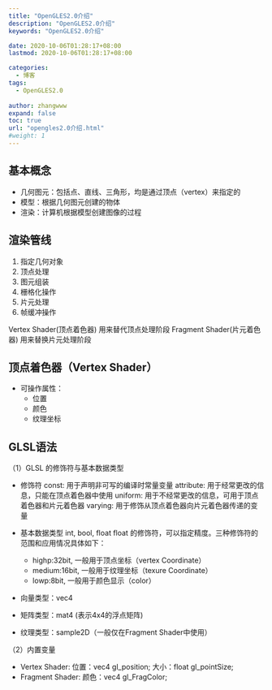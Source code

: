 ```yaml
---
title: "OpenGLES2.0介绍"
description: "OpenGLES2.0介绍"
keywords: "OpenGLES2.0介绍"

date: 2020-10-06T01:28:17+08:00
lastmod: 2020-10-06T01:28:17+08:00

categories:
  - 博客
tags:
  - OpenGLES2.0
  
author: zhangwww
expand: false
toc: true
url: "opengles2.0介绍.html"
#weight: 1
---
```


## 基本概念

- 几何图元：包括点、直线、三角形，均是通过顶点（vertex）来指定的
- 模型：根据几何图元创建的物体
- 渲染：计算机根据模型创建图像的过程

## 渲染管线

1. 指定几何对象
2. 顶点处理
3. 图元组装
4. 栅格化操作
5. 片元处理
6. 帧缓冲操作

Vertex Shader(顶点着色器) 用来替代顶点处理阶段
Fragment Shader(片元着色器) 用来替换片元处理阶段

## 顶点着色器（Vertex Shader）

- 可操作属性：
  - 位置
  - 颜色
  - 纹理坐标

## GLSL语法

（1）GLSL 的修饰符与基本数据类型

- 修饰符
	const: 用于声明非可写的编译时常量变量
	attribute: 用于经常更改的信息，只能在顶点着色器中使用
	uniform: 用于不经常更改的信息，可用于顶点着色器和片元着色器
	varying: 用于修饰从顶点着色器向片元着色器传递的变量
	
- 基本数据类型
	int, bool, float
	float 的修饰符，可以指定精度。三种修饰符的范围和应用情况具体如下：
	 - highp:32bit, 一般用于顶点坐标（vertex Coordinate）
	 - medium:16bit, 一般用于纹理坐标（texure Coordinate）
	 - lowp:8bit, 一般用于颜色显示（color）

- 向量类型：vec4
- 矩阵类型：mat4 (表示4x4的浮点矩阵)
- 纹理类型：sample2D（一般仅在Fragment Shader中使用）


（2）内置变量
- Vertex Shader:
	位置：vec4 gl_position;
	大小：float gl_pointSize;
- Fragment Shader:
	颜色：vec4 gl_FragColor;
